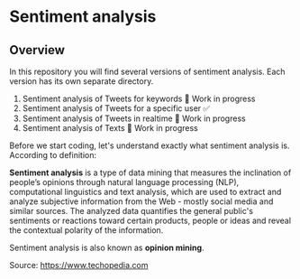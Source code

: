 # Sentiment analysis
  
## Overview

In this repository you will find several versions of sentiment analysis. Each version has its own separate directory.

1. Sentiment analysis of Tweets for keywords          :no_entry_sign: Work in progress
2. Sentiment analysis of Tweets for a specific user :white_check_mark:
3. Sentiment analysis of Tweets in realtime           :no_entry_sign: Work in progress
4. Sentiment analysis of Texts                        :no_entry_sign: Work in progress


Before we start coding, let's understand exactly what sentiment analysis is. According to definition:

**Sentiment analysis** is a type of data mining that measures the inclination of people’s opinions through natural language processing (NLP), computational linguistics and text analysis, which are used to extract and analyze subjective information from the Web - mostly social media and similar sources. The analyzed data quantifies the general public's sentiments or reactions toward certain products, people or ideas and reveal the contextual polarity of the information.

Sentiment analysis is also known as **opinion mining**.

Source: https://www.techopedia.com

